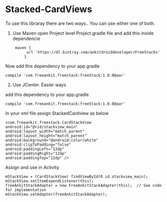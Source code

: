 # Stacked-CardViews

To use this libraray there are two ways.. You can use either one of both.


1. Use Maven
open Project level Project.gradle file and add this inside dependencie

		maven {
			 url 'https://dl.bintray.com/ankitdroiddeveloper/FreeStacks'
			}
		
Now add this dependency to your app.gradle

	compile 'com.freeankit.freestack:freeStack:1.0.0@aar'
	
	
2. Use JCenter. Easier ways

add this dependency to your app.gradle

	compile 'com.freeankit.freestack:freeStack:1.0.0@aar'
			
In your xml file assign StackedCardview as below

	<com.freeankit.freestack.CardStackView
	android:id="@+id/stackview_main"
	android:layout_width="match_parent"
	android:layout_height="match_parent"
	android:background="@android:color/white"
	android:clipToPadding="false"
	android:paddingLeft="12dp"
	android:paddingRight="12dp"
	android:paddingTop="12dp" />
				
				
Assign and use in Activity


	mStackView = (CardStackView) findViewById(R.id.stackview_main);
	mStackView.setItemExpendListener(this);
	freeAnkitStackAdapter = new FreeAnkitStackAdapter(this);  // See code for implementation
	mStackView.setAdapter(freeAnkitStackAdapter);

